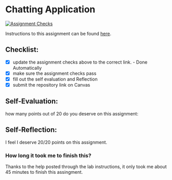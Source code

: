 Chatting Application
=====================
[![Assignment Checks](https://github.com/IT3049C-Students/4-chat-dappensd/actions/workflows/classroom.yml/badge.svg)](https://github.com/IT3049C-Students/4-chat-dappensd/actions/workflows/classroom.yml)

Instructions to this assignment can be found [here](#).

## Checklist:
- [x] update the assignment checks above to the correct link. - Done Automatically
- [x] make sure the assignment checks pass
- [x] fill out the self evaluation and Reflection
- [x] submit the repository link on Canvas

## Self-Evaluation:

how many points out of 20 do you deserve on this assignment:

## Self-Reflection:
I feel I deserve 20/20 points on this assignment.
### How long it took me to finish this?
Thanks to the help posted through the lab instructions, it only took me about 45 minutes to finish this assingment.
